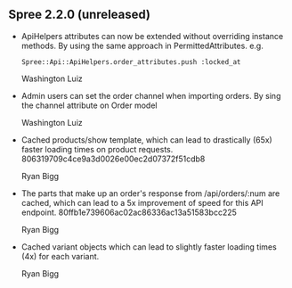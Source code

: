 ## Spree 2.2.0 (unreleased) ##

*   ApiHelpers attributes can now be extended without overriding instance
    methods. By using the same approach in PermittedAttributes. e.g.

        Spree::Api::ApiHelpers.order_attributes.push :locked_at
    
    Washington Luiz

*   Admin users can set the order channel when importing orders. By sing the
    channel attribute on Order model

    Washington Luiz

*   Cached products/show template, which can lead to drastically (65x) faster loading times on product requests. 806319709c4ce9a3d0026e00ec2d07372f51cdb8

    Ryan Bigg

*   The parts that make up an order's response from /api/orders/:num are cached, which can lead to a 5x improvement of speed for this API endpoint. 80ffb1e739606ac02ac86336ac13a51583bcc225

    Ryan Bigg

* Cached variant objects which can lead to slightly faster loading times (4x) for each variant.

    Ryan Bigg